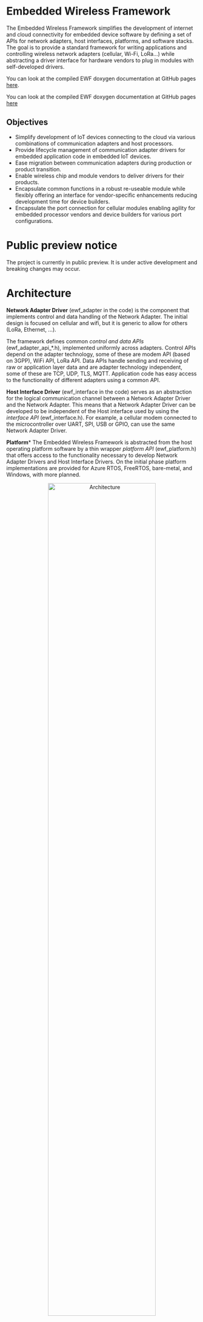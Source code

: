 # Embedded Wireless Framework

The Embedded Wireless Framework simplifies the development of internet and cloud connectivity for embedded device software by defining a set of APIs for network adapters, host interfaces, platforms, and software stacks. The goal is to provide a standard framework for writing applications and controlling wireless network adapters (cellular, Wi-Fi, LoRa...) while abstracting a driver interface for hardware vendors to plug in modules with self-developed drivers.

You can look at the compiled EWF doxygen documentation at GitHub pages [here](https://azure.github.io/embedded-wireless-framework/html/index.html).

You can look at the compiled EWF doxygen documentation at GitHub pages [here](https://azure.github.io/embedded-wireless-framework/html/index.html)

## Objectives

- Simplify development of IoT devices connecting to the cloud via various combinations of communication adapters and host processors.
- Provide lifecycle management of communication adapter drivers for embedded application code in embedded IoT devices.
- Ease migration between communication adapters during production or product transition.
- Enable wireless chip and module vendors to deliver drivers for their products.
- Encapsulate common functions in a robust re-useable module while flexibly offering an interface for vendor-specific enhancements reducing development time for device builders.
- Encapsulate the port connection for cellular modules enabling agility for embedded processor vendors and device builders for various port configurations.

# Public preview notice

The project is currently in public preview. It is under active development and breaking changes may occur.

# Architecture

**Network Adapter Driver** (ewf_adapter in the code) is the component that implements control and data handling of the Network Adapter. The initial design is focused on cellular and wifi, but it is generic to allow for others (LoRa, Ethernet, ...).

The framework defines common *control and data APIs* (ewf_adapter_api_*.h), implemented uniformly across adapters. Control APIs depend on the adapter technology, some of these are modem API (based on 3GPP), WiFi API, LoRa API. Data APIs handle sending and receiving of raw or application layer data and are adapter technology independent, some of these are TCP, UDP, TLS, MQTT. Application code has easy access to the functionality of different adapters using a common API.

**Host Interface Driver** (ewf_interface in the code) serves as an abstraction for the logical communication channel between a Network Adapter Driver and the Network Adapter.  This means that a Network Adapter Driver can be developed to be independent of the Host interface used by using the *interface API* (ewf_interface.h). For example, a cellular modem connected to the microcontroller over UART, SPI, USB or GPIO, can use the same Network Adapter Driver.

**Platform*** The Embedded Wireless Framework is abstracted from the host operating platform software by a thin wrapper *platform API* (ewf_platform.h) that offers access to the functionality necessary to develop Network Adapter Drivers and Host Interface Drivers. On the initial phase platform implementations are provided for Azure RTOS, FreeRTOS, bare-metal, and Windows, with more planned.

<p align="center">
<a href="README_Architecture_Framework.jpg"><img src="README_Architecture_Framework.jpg" alt="Architecture" width="75%"/></a>
</p>

## Framework use

The framework API can be used directly by the application code, or another software stack. Implementations for using Azure RTOS NetX-Duo and the Azure Embedded C SDK are provided.<br/>
Application code can use the API directly, with help from the Azure Embedded C SDK, or with a software MQTT client (e.g. Paho C)
<p align="center">
<a href="README_Architecture_Application.jpg"><img src="README_Architecture_Application.jpg" alt="Architecture" width="75%"/></a>
</p>
The framework simplifies and unifies the writing of Azure RTOS NetX-Duo drivers. Drivers based on the framework can be used in parallel to classic NetX-Duo drivers; existing NetX-Duo drivers remain unmodified and supported.

<p align="center">
<a href="README_Architecture_NetX.jpg"><img src="README_Architecture_NetX.jpg" alt="Architecture" width="75%"/></a>
</p>
For details on the framework API look at the doxygen generated documentation.

# Build and Test

The code is built out of each individual example. Refer to each example for more details. Note: The examples are built using different tool-chains and IDEs.

# Examples and drivers

This is the list of network adapters, host interfaces, software platforms and hardware boards currently supported or under development.

# Network Adapters

The framework supports several network adapter types.

## Cellular
Cellular modems in the same family are likely to work with small changes:
- Quectel BG96
- Quectel BG95
- Quectel BC95
- Renesas RYZ014
- SIMCom SIM7000
- SIMCom SIM7600
- SIMCom SIM900
- SIMCom SIM868
- SIMCom SIM800

## WiFi
- ESP8266
- ESP8285
- ESP-WROOM-02
- MX-CHIP EMW3080

## LoRa
- LoRa E5
- EBYTE E32
- SEMTECH SX1276

## Ethernet
- WIZnet W5500
- WIZnet W5100

# Host Interfaces

These interfaces can be used in any combination with the supported adapters:
- WIN32 COM (adapter built-in USB, or over FTDI FT232RL, CP2102, CH314T, ...)
- Linux serial port (adapter built-in USB, or over FTDI FT232RL, CP2102, CH314T, ...)
- ST STM32xxxx UART
- Renesas RAxxxx UART
- Renesas RXxxxx UART
- NXP LPCxxxx UART
- NXP RTxxxx UART
- Microchip/Atmel SAMxxxx UART
- Generic GPIO bit-banging
- Azure RTOS USBX CDC ACM

# Software platforms

- Azure RTOS (on embedded boards and Windows/Linux emulation)
- FreeRTOS (on embedded boards and Windows/Linux emulation)
- WIN32
- bare-metal

# Hardware boards

- Windows on PC
- Linux on PC
- ST STM32U585 Discovery Kit for IoT
- ST STM32L496 Discovery Kit
- ST STM32L475 Discovery Kit IoT Node
- ST STM32L7S5 Discovery Kit IoT Node
- Renesas RA EK-RA6M4
- Renesas RX RX65N Cloud Kit
- NXP LPC55S69-EVK
- NXP i.MX-RT1050-EVK
- NXP i.MX-RT1060-EVK
- Microchip SAM54-X-Plained Pro
- Microchip PIC32CM
- Raspberry Pi (Linux)
- Raspberry Pi Pico

# Examples

These examples are currently available, they are further developed and more examples will be added:
- Info: query adapter information. This example is used for verifying basic operation of the framework. It can be the starting point for developing your own application if you want to communicate with the adapter directly using AT commands.
- Test: test adapter functionality. It is useful for further development of network adapter driver functionality and troubleshooting.
- Certs/basic: provision certificates and keys into the network adapter for a single end-point.
- Telemetry/basic: send telemetry to the Azure IoT Hub using basic MQTT.
- Certs (under development): provision certificates and keys into the network adapter for multiple end-points/configurations.
- Telemetry (under development): send telemetry to the Azure IoT Hub using full MQTT.
- EWF + Azure RTOS NetX Duo (undergoing an update).
- Paho MQTT client for embedded C.
- Paho MQTT client + Azure Embedded C SDK.

# Contributing

This project welcomes contributions and suggestions.  Most contributions require you to agree to a
Contributor License Agreement (CLA) declaring that you have the right to, and actually do, grant us
the rights to use your contribution. For details, visit https://cla.opensource.microsoft.com.

When you submit a pull request, a CLA bot will automatically determine whether you need to provide
a CLA and decorate the PR appropriately (e.g., status check, comment). Simply follow the instructions
provided by the bot. You will only need to do this once across all repos using our CLA.

This project has adopted the [Microsoft Open Source Code of Conduct](https://opensource.microsoft.com/codeofconduct/).
For more information see the [Code of Conduct FAQ](https://opensource.microsoft.com/codeofconduct/faq/) or
contact [opencode@microsoft.com](mailto:opencode@microsoft.com) with any additional questions or comments.

# Trademarks

This project may contain trademarks or logos for projects, products, or services. Authorized use of Microsoft
trademarks or logos is subject to and must follow
[Microsoft's Trademark & Brand Guidelines](https://www.microsoft.com/en-us/legal/intellectualproperty/trademarks/usage/general).
Use of Microsoft trademarks or logos in modified versions of this project must not cause confusion or imply Microsoft sponsorship.
Any use of third-party trademarks or logos are subject to those third-party's policies.

# Related

For more information on the software components used in this project, follow the links below:
- [Azure](https://azure.com/)
- [Azure RTOS](https://azure.com/rtos)
